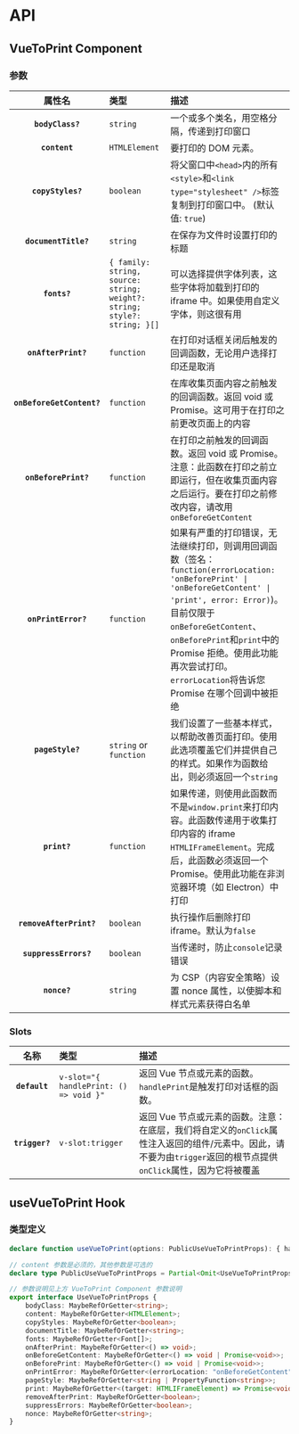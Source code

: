 # API

## VueToPrint Component

### 参数

|            属性名            | 类型                                                                       | 描述                                                                                                                                                                                                                                         |
|:-------------------------:|:-------------------------------------------------------------------------|:-------------------------------------------------------------------------------------------------------------------------------------------------------------------------------------------------------------------------------------------|
|     **`bodyClass?`**      | `string`                                                                 | 一个或多个类名，用空格分隔，传递到打印窗口                                                                                                                                                                                                                      |
|       **`content`**       | `HTMLElement`                                                            | 要打印的 DOM 元素。                                                                                                                                                                                                                               |
|     **`copyStyles?`**     | `boolean`                                                                | 将父窗口中`<head>`内的所有`<style>`和`<link type="stylesheet" />`标签复制到打印窗口中。 (默认值: `true`)                                                                                                                                                           |
|   **`documentTitle?`**    | `string`                                                                 | 在保存为文件时设置打印的标题                                                                                                                                                                                                                             |
|       **`fonts?`**        | `{ family: string, source: string; weight?: string; style?: string; }[]` | 可以选择提供字体列表，这些字体将加载到打印的 iframe 中。如果使用自定义字体，则这很有用                                                                                                                                                                                            |
|    **`onAfterPrint?`**    | `function`                                                               | 在打印对话框关闭后触发的回调函数，无论用户选择打印还是取消                                                                                                                                                                                                              |
| **`onBeforeGetContent?`** | `function`                                                               | 在库收集页面内容之前触发的回调函数。返回 void 或 Promise。这可用于在打印之前更改页面上的内容                                                                                                                                                                                      |
|   **`onBeforePrint?`**    | `function`                                                               | 在打印之前触发的回调函数。返回 void 或 Promise。注意：此函数在打印之前立即运行，但在收集页面内容之后运行。要在打印之前修改内容，请改用`onBeforeGetContent`                                                                                                                                             |
|    **`onPrintError?`**    | `function`                                                               | 如果有严重的打印错误，无法继续打印，则调用回调函数（签名：`function(errorLocation: 'onBeforePrint' \| 'onBeforeGetContent' \| 'print', error: Error)`)。目前仅限于`onBeforeGetContent`、`onBeforePrint`和`print`中的 Promise 拒绝。使用此功能再次尝试打印。`errorLocation`将告诉您 Promise 在哪个回调中被拒绝 |
|     **`pageStyle?`**      | `string` or `function`                                                   | 我们设置了一些基本样式，以帮助改善页面打印。使用此选项覆盖它们并提供自己的样式。如果作为函数给出，则必须返回一个`string`                                                                                                                                                                           |
|       **`print?`**        | `function`                                                               | 如果传递，则使用此函数而不是`window.print`来打印内容。此函数传递用于收集打印内容的 iframe `HTMLIFrameElement`。完成后，此函数必须返回一个 Promise。使用此功能在非浏览器环境（如 Electron）中打印                                                                                                              |
|  **`removeAfterPrint?`**  | `boolean`                                                                | 执行操作后删除打印 iframe。默认为`false`                                                                                                                                                                                                                |
|   **`suppressErrors?`**   | `boolean`                                                                | 当传递时，防止`console`记录错误                                                                                                                                                                                                                       |
|       **`nonce?`**        | `string`                                                                 | 为 CSP（内容安全策略）设置 nonce 属性，以使脚本和样式元素获得白名单                                                                                                                                                                                                    |

### Slots

|       名称       | 类型                                     | 描述                                                                                                |
|:--------------:|:---------------------------------------|:--------------------------------------------------------------------------------------------------|
| **`default`**  | `v-slot="{ handlePrint: () => void }"` | 返回 Vue 节点或元素的函数。`handlePrint`是触发打印对话框的函数。                                                         |
| **`trigger?`** | `v-slot:trigger`                       | 返回 Vue 节点或元素的函数。注意：在底层，我们将自定义的`onClick`属性注入返回的组件/元素中。因此，请不要为由`trigger`返回的根节点提供`onClick`属性，因为它将被覆盖 |

## useVueToPrint Hook

### 类型定义
    
```typescript
declare function useVueToPrint(options: PublicUseVueToPrintProps): { handlePrint: () => void };

// content 参数是必须的，其他参数是可选的
declare type PublicUseVueToPrintProps = Partial<Omit<UseVueToPrintProps, "content">> & Pick<UseVueToPrintProps, "content">;

// 参数说明见上方 VueToPrint Component 参数说明
export interface UseVueToPrintProps {
    bodyClass: MaybeRefOrGetter<string>;
    content: MaybeRefOrGetter<HTMLElement>;
    copyStyles: MaybeRefOrGetter<boolean>;
    documentTitle: MaybeRefOrGetter<string>;
    fonts: MaybeRefOrGetter<Font[]>;
    onAfterPrint: MaybeRefOrGetter<() => void>;
    onBeforeGetContent: MaybeRefOrGetter<() => void | Promise<void>>;
    onBeforePrint: MaybeRefOrGetter<() => void | Promise<void>>;
    onPrintError: MaybeRefOrGetter<(errorLocation: "onBeforeGetContent" | "onBeforePrint" | "print", error: Error) => void>;
    pageStyle: MaybeRefOrGetter<string | PropertyFunction<string>>;
    print: MaybeRefOrGetter<(target: HTMLIFrameElement) => Promise<void>>;
    removeAfterPrint: MaybeRefOrGetter<boolean>;
    suppressErrors: MaybeRefOrGetter<boolean>;
    nonce: MaybeRefOrGetter<string>;
}

```
